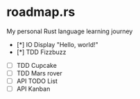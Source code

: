 # roadmap.rs

My personal Rust language learning journey

* [*] IO Display "Hello, world!"
* [*] TDD Fizzbuzz
* [ ] TDD Cupcake
* [ ] TDD Mars rover
* [ ] API TODO List
* [ ] API Kanban
